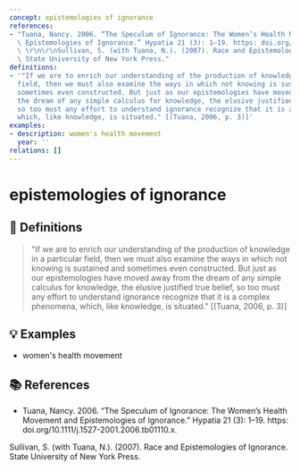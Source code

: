 ```yaml
---
concept: epistemologies of ignorance
references:
- "Tuana, Nancy. 2006. “The Speculum of Ignorance: The Women’s Health Movement and\
  \ Epistemologies of Ignorance.” Hypatia 21 (3): 1–19. https: doi.org/10.1111/j.1527-2001.2006.tb01110.x.\
  \ \r\n\r\nSullivan, S. (with Tuana, N.). (2007). Race and Epistemologies of Ignorance.\
  \ State University of New York Press."
definitions:
- '"If we are to enrich our understanding of the production of knowledge in a particular
  field, then we must also examine the ways in which not knowing is sustained and
  sometimes even constructed. But just as our epistemologies have moved away from
  the dream of any simple calculus for knowledge, the elusive justified true belief,
  so too must any effort to understand ignorance recognize that it is a complex phenomena,
  which, like knowledge, is situated." [(Tuana, 2006, p. 3)]'
examples:
- description: women's health movement
  year: ''
relations: []
---
```


# epistemologies of ignorance

## 📖 Definitions

> "If we are to enrich our understanding of the production of knowledge in a particular field, then we must also examine the ways in which not knowing is sustained and sometimes even constructed. But just as our epistemologies have moved away from the dream of any simple calculus for knowledge, the elusive justified true belief, so too must any effort to understand ignorance recognize that it is a complex phenomena, which, like knowledge, is situated." [(Tuana, 2006, p. 3)]

## 💡 Examples

- women's health movement

## 📚 References

- Tuana, Nancy. 2006. “The Speculum of Ignorance: The Women’s Health Movement and Epistemologies of Ignorance.” Hypatia 21 (3): 1–19. https: doi.org/10.1111/j.1527-2001.2006.tb01110.x. 

Sullivan, S. (with Tuana, N.). (2007). Race and Epistemologies of Ignorance. State University of New York Press.
